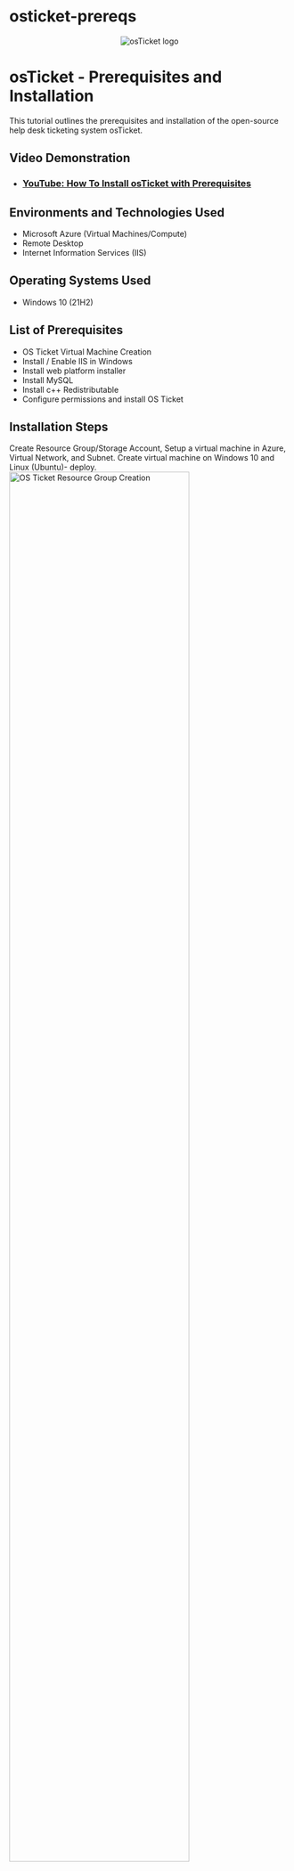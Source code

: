 # osticket-prereqs
<p align="center">
<img src="https://i.imgur.com/Clzj7Xs.png" alt="osTicket logo"/>
</p>

<h1>osTicket - Prerequisites and Installation</h1>
This tutorial outlines the prerequisites and installation of the open-source help desk ticketing system osTicket.<br />


<h2>Video Demonstration</h2>

- ### [YouTube: How To Install osTicket with Prerequisites](https://www.youtube.com)

<h2>Environments and Technologies Used</h2>

- Microsoft Azure (Virtual Machines/Compute)
- Remote Desktop
- Internet Information Services (IIS)

<h2>Operating Systems Used </h2>

- Windows 10</b> (21H2)

<h2>List of Prerequisites</h2>

- OS Ticket Virtual Machine Creation
- Install / Enable IIS in Windows
- Install  web platform installer
- Install MySQL
- Install c++ Redistributable
- Configure permissions and install OS Ticket

<h2>Installation Steps</h2>
Create Resource Group/Storage Account, Setup a virtual machine in Azure, Virtual Network, and Subnet.  Create virtual machine on Windows 10 and Linux (Ubuntu)- deploy. 


<img src="https://i.imgur.com/4If8Vds.png" height="80%" width="80%" alt="OS Ticket Resource Group Creation"/>
<img src="https://i.imgur.com/o9HJA3f.png" height="80%" width="80%" alt="OS Ticket Storage Account Creation"/>
<img src="https://i.imgur.com/CtOLJuo.png" height="80%" width="80%" alt="OS Ticket VM Creation"/>



  
<img src="https://i.imgur.com/DJmEXEB.png" height="80%" width="80%" alt="Install IIS"/>
</p>
<p>

Add comments
</p>
<br />

<p>
<img src="https://i.imgur.com/DJmEXEB.png" height="80%" width="80%" alt="Install web platform installer"/>
</p>
<p>
Add comments
</p>
<br />

<p>
<img src="https://i.imgur.com/DJmEXEB.png" height="80%" width="80%" alt="Install MYSQL"/>
</p>
<p>
Add Comments
</p>
<br />
<img src="https://i.imgur.com/DJmEXEB.png" height="80%" width="80%" alt="Install C++"/>
</p>
<p>
Add Comments

<img src="https://i.imgur.com/DJmEXEB.png" height="80%" width="80%" alt="Configure Permissions Install OS Ticket "/>
</p>
<p>
Add Comments
